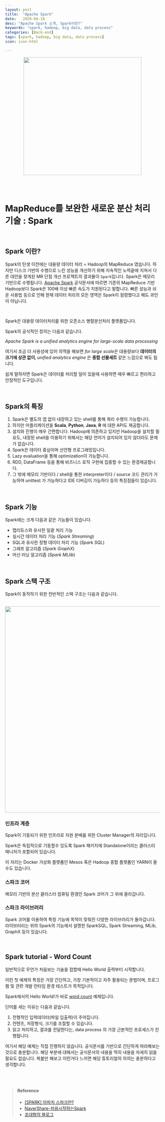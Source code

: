 ```yaml
---
layout: post
title:  "Apache Spark"
date:   2020-04-18
desc: "Apache Spark 소개, Spark이란?"
keywords: "spark, hadoop, big data, data process"
categories: [Back-end]
tags: [spark, hadoop, big data, data process]
icon: icon-html

---
```


<p align="center"><img src="{{ site.img_path }}/Spark/logo.png" style="width:40vw"/></p>



<br>

<br>

# MapReduce를 보완한 새로운 분산 처리 기술 : Spark

<br>

## Spark 이란?

Spark의 탄생 이전에는 대용량 데이터 처리 = Hadoop의 MapReduce 였습니다. 하지만 디스크 기반의 수행으로 느린 성능을 개선하기 위해 지속적인 노력끝에 지쳐서 다른 대안을 찾게된 MR 단점 개선 프로젝트의 결과물이 `Spark`입니다. Spark은 메모리 기반으로 수행됩니다. [Apache Spark](https://spark.apache.org/)  공식문서에 따르면 기존의 MapReduce 기반 Hadoop보다  Spark은 100배 이상 빠른 속도가 지원된다고 말합니다. 빠른 성능과 쉬운 사용법 등으로 인해 현재 데이터 처리의 모든 영역은 Spark이 점령했다고 해도 과언이 아닙니다.

<br>

Spark은 대용량 데이터처리를 위한 오픈소스 병렬분산처리 플랫폼입니다.

Spark의 공식적인 정의는 다음과 같습니다.

*Apache Spark is a unified analytics engine for large-scale data processing*

여기서 조금 더 사용성에 있어 의역을 해보면 *for large scale*은 대용량보다 **데이터의 크기에 상관 없이**, *unified analytics engine* 은 **종합 선물세트** 같은 느낌으로 봐도 됩니다.

쉽게 말하자면 Spark은 데이터를 처리할 일이 있을때 사용하면 매우 빠르고 편리하고 안정적인 도구입니다.

<br>

## Spark의 특징

1. Spark은 별도의 앱 없이 내장하고 있는 shell를 통해 쿼리 수행이 가능합니다.
2. 하지만 어플리케이션을 **Scala**, **Python**, **Java**, **R** 에 대한 API도 제공합니다.
3. 설치와 진행이 매우 간편합니다. Hadoop에 의존하고 있지만 Hadoop을 설치할 필요도, 내장된 shell을 이용하기 위해서는 해당 언어가 설치되어 있지 않더라도 문제가 없습니다.
4. Spark은 데이터 중심이며 선언형 프로그래밍입니다.
5. Lazy evaluation을 통해 optimization이 가능합니다.
6. RDD, DataFrame 등을 통해 비즈니스 로직 구현에 집중할 수 있는 환경제공합니다.
7. 그 밖에 메모리 기반이다 / shell을 통한 interpreter이다 / source 코드 관리가 가능하며 unittest 가 가능하다고 IDE 디버깅이 가능하다 등의 특징점들이 있습니다.

<br>

## Spark 기능

Spark에는 크게 다음과 같은 기능들이 있습니다.

- 맵리듀스와 유사한 일괄 처리 기능
- 실시간 데이터 처리 기능 (*Spark Streaming*)
- SQL과 유사한 정형 데이터 처리 기능 (*Spark SQL*)
- 그래프 알고리즘 (*Spark GraphX*)
- 머신 러닝 알고리즘 (*Spark MLlib*)

<br>

## Spark 스택 구조

Spark이 동작하기 위한 전반적인 스택 구조는 다음과 같습니다.

<br>

<img src="{{ site.img_path }}/Spark/stack_structure.png" style="width:70vw"/>

<br>

### 인프라 계층

Spark이 기동되기 위한 인프라로 자원 분배를 위한 Cluster Manager의 자리입니다.

Spark은 독립적으로 기동할수 있도록 Spark 패키지에 Standalone이라는 클러스터 매니저가 포함되어 있습니다.

이 자리는 Docker 가상화 플랫폼인 Mesos 혹은 Hadoop 종합 플랫폼인 YARN이 올 수도 있습니다.

### 스파크 코어

메모리 기반의 분산 클러스터 컴퓨팅 환경인 Spark 코어가 그 위에 올라갑니다.

### 스파크 라이브러리

Spark 코어를 이용하여 특정 기능에 목적이 맞춰진 다양한 라이브러리가 돌아갑니다. 라이브러리는 위의 Spark의 기능에서 설명한 SparkSQL, Spark Streaming, MLib, GraphX 등이 있습니다.

<br>

## Spark tutorial - Word Count

일반적으로 무언가 처음보는 기술을 접할때 Hello World 출력부터 시작합니다.

이런 첫 예제의 특징은 가장 간단하고, 가장 기본적이고 자주 활용되는 문법이며, 프로그램 및 관련 개발 런타임 환경 테스트가 목적입니다.

Spark에서의 Hello World!가 바로 [word count](https://spark.apache.org/examples.html) 예제입니다.

단어를 세는 이유는 다음과 같습니다. 

1. 전형적인 입력데이터(파일 입출력)이 주어집니다.
2. 컨텐츠, 저장형식, 크기를 조절할 수 있습니다.
3. 읽고 처리하고, 결과를 전달한다는, data process 의 가장 근본적인 프로세스가 진행됩니다.

여기서 해당 예제는 직접 진행하지 않습니다. 공식문서를 기반으로 간단하게 따라해보는 것으로 충분합니다. 해당 부분에 대해서는 공식문서의 내용을 딱히 내용을 자세히 읽을 필요도 없습니다. 복붙만 해보고 이런거다 느끼면 해당 튜토리얼의 의의는 충분하다고 생각합니다. 

<br><br>

> #### Reference
>
> - [[SPARK] 아파치 스파크란?](https://12bme.tistory.com/433)
> - [NaverShare-처음시작하는Spark](https://share.navercorp.com/techshare191018/joinLectures/26040)
> - [조대협의 블로그](https://bcho.tistory.com/1026?category=563141)
